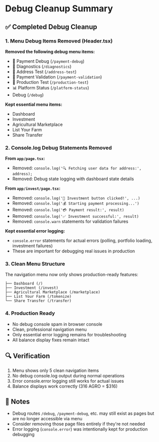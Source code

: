 # Debug Cleanup Summary

## ✅ Completed Debug Cleanup

### 1. Menu Debug Items Removed (Header.tsx)
**Removed the following debug menu items:**
- 🔧 Payment Debug (`/payment-debug`)
- 🔬 Diagnostics (`/diagnostics`) 
- 🎯 Address Test (`/address-test`)
- 🧪 Payment Validation (`/payment-validation`)
- 🚀 Production Test (`/production-test`)
- 📊 Platform Status (`/platform-status`)
- Debug (`/debug`)

**Kept essential menu items:**
- Dashboard
- Investment
- Agricultural Marketplace  
- List Your Farm
- Share Transfer

### 2. Console.log Debug Statements Removed

**From `app/page.tsx`:**
- Removed: `console.log('🔍 Fetching user data for address:', address);`
- Removed: Debug state logging with dashboard state details

**From `app/invest/page.tsx`:**
- Removed: `console.log('🚀 Investment button clicked!', ...)`
- Removed: `console.log('💰 Starting payment processing...')`
- Removed: `console.log('💳 Payment result:', result)`
- Removed: `console.log('✅ Investment successful:', result)`
- Removed: `console.warn` statements for validation failures

**Kept essential error logging:**
- `console.error` statements for actual errors (polling, portfolio loading, investment failures)
- These are important for debugging real issues in production

### 3. Clean Menu Structure
The navigation menu now only shows production-ready features:
```
├── Dashboard (/)
├── Investment (/invest)  
├── Agricultural Marketplace (/marketplace)
├── List Your Farm (/tokenize)
└── Share Transfer (/transfer)
```

### 4. Production Ready
- No debug console spam in browser console
- Clean, professional navigation menu
- Only essential error logging remains for troubleshooting
- All balance display fixes remain intact

## 🔍 Verification
1. Menu shows only 5 clean navigation items
2. No debug console.log output during normal operations
3. Error console.error logging still works for actual issues
4. Balance displays work correctly (316 AGRO = $316)

## 📝 Notes
- Debug routes `/debug`, `/payment-debug`, etc. may still exist as pages but are no longer accessible via menu
- Consider removing those page files entirely if they're not needed
- Error logging (`console.error`) was intentionally kept for production debugging
